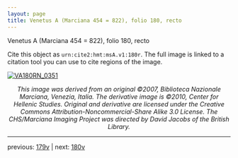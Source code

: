 ```yaml
---
layout: page
title: Venetus A (Marciana 454 = 822), folio 180, recto
---
```


Venetus A (Marciana 454 = 822), folio 180, recto

Cite this object as `urn:cite2:hmt:msA.v1:180r`.  The full image is linked to a citation tool you can use to cite regions of the image.

[![VA180RN_0351](http://www.homermultitext.org/iipsrv?IIIF=/project/homer/pyramidal/deepzoom/hmt/vaimg/2017a/VA180RN_0351.tif/full/800,/0/default.jpg)](http://www.homermultitext.org/ict2/?urn=urn:cite2:hmt:vaimg.2017a:VA180RN_0351) 

<p style="text-align: center; font-style: italic;">This image was derived from an original ©2007, Biblioteca Nazionale Marciana, Venezia, Italia. The derivative image is ©2010, Center for Hellenic Studies. Original and derivative are licensed under the Creative Commons Attribution-Noncommercial-Share Alike 3.0 License. The CHS/Marciana Imaging Project was directed by David Jacobs of the British Library.</p>

---

previous: [179v](../179v/) | next: [180v](../180v/)